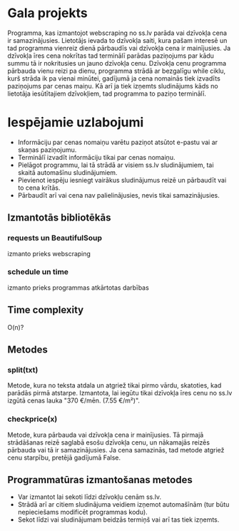 # Gala projekts
Programma, kas izmantojot webscraping no ss.lv parāda vai dzīvokļa cena ir samazinājusies. 
Lietotājs ievada to dzīvokļa saiti, kura pašam interesē un tad programma vienreiz dienā pārbaudīs vai dzīvokļa cena ir mainījusies. Ja dzīvokļa īres cena nokrītas tad terminālī parādas paziņojums par kādu summu tā ir nokritusies un jauno dzīvokļa cenu. Dzīvokļa cenu programma pārbauda vienu reizi pa dienu, programma strādā ar bezgalīgu while ciklu, kurš strāda ik pa vienai minūtei, gadījumā ja cena nomainās tiek izvadīts paziņojums par cenas maiņu.
Kā arī ja tiek izņemts sludinājums kāds no lietotāja iesūtītajiem dzīvokļiem, tad programma to paziņo terminālī.

# Iespējamie uzlabojumi
- Informāciju par cenas nomaiņu varētu paziņot atsūtot e-pastu vai ar skaņas paziņojumu.
- Terminālī izvadīt informāciju tikai par cenas nomaiņu.
- Pielāgot programmu, lai tā strādā ar visiem ss.lv sludinājumiem, tai skaitā automašīnu sludinājumiem.
- Pievienot iespēju iesniegt vairākus sludinājumus reizē un pārbaudīt vai to cena krītās.
- Pārbaudīt arī vai cena nav palielinājusies, nevis tikai samazinājusies.

## Izmantotās bibliotēkās
### requests un BeautifulSoup
izmanto prieks webscraping
### schedule un time
izmanto prieks programmas atkārtotas darbības

## Time complexity
O(n)?

## Metodes
### split(txt)
Metode, kura no teksta atdala un atgriež tikai pirmo vārdu, skatoties, kad parādās pirmā atstarpe. Izmantota, lai iegūtu tikai dzīvokļa īres cenu no ss.lv izgūtā cenas lauka "370 €/mēn. (7.55 €/m²)".
### checkprice(x)
Metode, kura pārbauda vai dzīvokļa cena ir mainījusies. Tā pirmajā strādāšanas reizē saglabā esošu dzīvokļa cenu, un nākamajās reizēs pārbauda vai tā ir samazinājusies. Ja cena samazinās, tad metode atgriež cenu starpību, pretējā gadījumā False.

## Programmatūras izmantošanas metodes
- Var izmantot lai sekoti līdzi dzīvokļu cenām ss.lv.
- Strādā arī ar citiem sludinājuma veidiem izņemot automašīnām (tur būtu nepieciešams modificēt programmas kodu).
- Sekot līdzi vai sludinājumam beidzās termiņš vai arī tas tiek izņemts.


